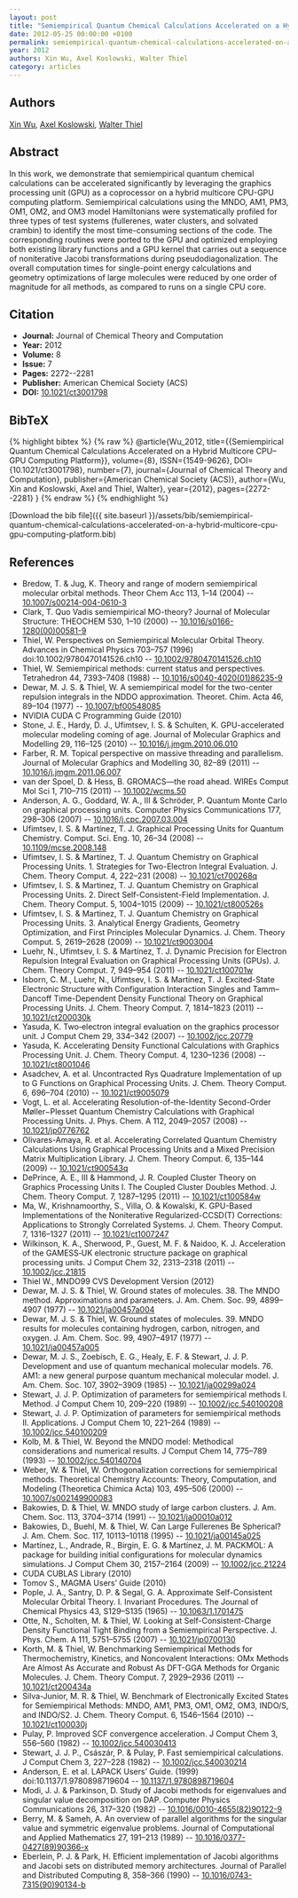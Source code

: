 ```yaml
---
layout: post
title: "Semiempirical Quantum Chemical Calculations Accelerated on a Hybrid Multicore CPU–GPU Computing Platform"
date: 2012-05-25 00:00:00 +0100
permalink: semiempirical-quantum-chemical-calculations-accelerated-on-a-hybrid-multicore-cpu-gpu-computing-platform
year: 2012
authors: Xin Wu, Axel Koslowski, Walter Thiel
category: articles
---
```

 
## Authors
[Xin Wu](authors/xin-wu), [Axel Koslowski](authors/axel-koslowski), [Walter Thiel](authors/walter-thiel)
 
## Abstract
In this work, we demonstrate that semiempirical quantum chemical calculations can be accelerated significantly by leveraging the graphics processing unit (GPU) as a coprocessor on a hybrid multicore CPU-GPU computing platform. Semiempirical calculations using the MNDO, AM1, PM3, OM1, OM2, and OM3 model Hamiltonians were systematically profiled for three types of test systems (fullerenes, water clusters, and solvated crambin) to identify the most time-consuming sections of the code. The corresponding routines were ported to the GPU and optimized employing both existing library functions and a GPU kernel that carries out a sequence of noniterative Jacobi transformations during pseudodiagonalization. The overall computation times for single-point energy calculations and geometry optimizations of large molecules were reduced by one order of magnitude for all methods, as compared to runs on a single CPU core.
 
## Citation
- **Journal:** Journal of Chemical Theory and Computation
- **Year:** 2012
- **Volume:** 8
- **Issue:** 7
- **Pages:** 2272--2281
- **Publisher:** American Chemical Society (ACS)
- **DOI:** [10.1021/ct3001798](https://doi.org/10.1021/ct3001798)
 
## BibTeX
{% highlight bibtex %}
{% raw %}
@article{Wu_2012,
  title={{Semiempirical Quantum Chemical Calculations Accelerated on a Hybrid Multicore CPU–GPU Computing Platform}},
  volume={8},
  ISSN={1549-9626},
  DOI={10.1021/ct3001798},
  number={7},
  journal={Journal of Chemical Theory and Computation},
  publisher={American Chemical Society (ACS)},
  author={Wu, Xin and Koslowski, Axel and Thiel, Walter},
  year={2012},
  pages={2272--2281}
}
{% endraw %}
{% endhighlight %}
 
[Download the bib file]({{ site.baseurl }}/assets/bib/semiempirical-quantum-chemical-calculations-accelerated-on-a-hybrid-multicore-cpu-gpu-computing-platform.bib)
 
## References
- Bredow, T. & Jug, K. Theory and range of modern semiempirical molecular orbital methods. Theor Chem Acc 113, 1–14 (2004) -- [10.1007/s00214-004-0610-3](https://doi.org/10.1007/s00214-004-0610-3)
- Clark, T. Quo Vadis semiempirical MO-theory? Journal of Molecular Structure: THEOCHEM 530, 1–10 (2000) -- [10.1016/s0166-1280(00)00581-9](https://doi.org/10.1016/s0166-1280(00)00581-9)
- Thiel, W. Perspectives on Semiempirical Molecular Orbital Theory. Advances in Chemical Physics 703–757 (1996) doi:10.1002/9780470141526.ch10 -- [10.1002/9780470141526.ch10](https://doi.org/10.1002/9780470141526.ch10)
- Thiel, W. Semiempirical methods: current status and perspectives. Tetrahedron 44, 7393–7408 (1988) -- [10.1016/s0040-4020(01)86235-9](https://doi.org/10.1016/s0040-4020(01)86235-9)
- Dewar, M. J. S. & Thiel, W. A semiempirical model for the two-center repulsion integrals in the NDDO approximation. Theoret. Chim. Acta 46, 89–104 (1977) -- [10.1007/bf00548085](https://doi.org/10.1007/bf00548085)
- NVIDIA CUDA C Programming Guide (2010)
- Stone, J. E., Hardy, D. J., Ufimtsev, I. S. & Schulten, K. GPU-accelerated molecular modeling coming of age. Journal of Molecular Graphics and Modelling 29, 116–125 (2010) -- [10.1016/j.jmgm.2010.06.010](https://doi.org/10.1016/j.jmgm.2010.06.010)
- Farber, R. M. Topical perspective on massive threading and parallelism. Journal of Molecular Graphics and Modelling 30, 82–89 (2011) -- [10.1016/j.jmgm.2011.06.007](https://doi.org/10.1016/j.jmgm.2011.06.007)
- van der Spoel, D. & Hess, B. GROMACS—the road ahead. WIREs Comput Mol Sci 1, 710–715 (2011) -- [10.1002/wcms.50](https://doi.org/10.1002/wcms.50)
- Anderson, A. G., Goddard, W. A., III & Schröder, P. Quantum Monte Carlo on graphical processing units. Computer Physics Communications 177, 298–306 (2007) -- [10.1016/j.cpc.2007.03.004](https://doi.org/10.1016/j.cpc.2007.03.004)
- Ufimtsev, I. S. & Martínez, T. J. Graphical Processing Units for Quantum Chemistry. Comput. Sci. Eng. 10, 26–34 (2008) -- [10.1109/mcse.2008.148](https://doi.org/10.1109/mcse.2008.148)
- Ufimtsev, I. S. & Martínez, T. J. Quantum Chemistry on Graphical Processing Units. 1. Strategies for Two-Electron Integral Evaluation. J. Chem. Theory Comput. 4, 222–231 (2008) -- [10.1021/ct700268q](https://doi.org/10.1021/ct700268q)
- Ufimtsev, I. S. & Martinez, T. J. Quantum Chemistry on Graphical Processing Units. 2. Direct Self-Consistent-Field Implementation. J. Chem. Theory Comput. 5, 1004–1015 (2009) -- [10.1021/ct800526s](https://doi.org/10.1021/ct800526s)
- Ufimtsev, I. S. & Martinez, T. J. Quantum Chemistry on Graphical Processing Units. 3. Analytical Energy Gradients, Geometry Optimization, and First Principles Molecular Dynamics. J. Chem. Theory Comput. 5, 2619–2628 (2009) -- [10.1021/ct9003004](https://doi.org/10.1021/ct9003004)
- Luehr, N., Ufimtsev, I. S. & Martínez, T. J. Dynamic Precision for Electron Repulsion Integral Evaluation on Graphical Processing Units (GPUs). J. Chem. Theory Comput. 7, 949–954 (2011) -- [10.1021/ct100701w](https://doi.org/10.1021/ct100701w)
- Isborn, C. M., Luehr, N., Ufimtsev, I. S. & Martínez, T. J. Excited-State Electronic Structure with Configuration Interaction Singles and Tamm–Dancoff Time-Dependent Density Functional Theory on Graphical Processing Units. J. Chem. Theory Comput. 7, 1814–1823 (2011) -- [10.1021/ct200030k](https://doi.org/10.1021/ct200030k)
- Yasuda, K. Two‐electron integral evaluation on the graphics processor unit. J Comput Chem 29, 334–342 (2007) -- [10.1002/jcc.20779](https://doi.org/10.1002/jcc.20779)
- Yasuda, K. Accelerating Density Functional Calculations with Graphics Processing Unit. J. Chem. Theory Comput. 4, 1230–1236 (2008) -- [10.1021/ct8001046](https://doi.org/10.1021/ct8001046)
- Asadchev, A. et al. Uncontracted Rys Quadrature Implementation of up to G Functions on Graphical Processing Units. J. Chem. Theory Comput. 6, 696–704 (2010) -- [10.1021/ct9005079](https://doi.org/10.1021/ct9005079)
- Vogt, L. et al. Accelerating Resolution-of-the-Identity Second-Order Møller−Plesset Quantum Chemistry Calculations with Graphical Processing Units. J. Phys. Chem. A 112, 2049–2057 (2008) -- [10.1021/jp0776762](https://doi.org/10.1021/jp0776762)
- Olivares-Amaya, R. et al. Accelerating Correlated Quantum Chemistry Calculations Using Graphical Processing Units and a Mixed Precision Matrix Multiplication Library. J. Chem. Theory Comput. 6, 135–144 (2009) -- [10.1021/ct900543q](https://doi.org/10.1021/ct900543q)
- DePrince, A. E., III & Hammond, J. R. Coupled Cluster Theory on Graphics Processing Units I. The Coupled Cluster Doubles Method. J. Chem. Theory Comput. 7, 1287–1295 (2011) -- [10.1021/ct100584w](https://doi.org/10.1021/ct100584w)
- Ma, W., Krishnamoorthy, S., Villa, O. & Kowalski, K. GPU-Based Implementations of the Noniterative Regularized-CCSD(T) Corrections: Applications to Strongly Correlated Systems. J. Chem. Theory Comput. 7, 1316–1327 (2011) -- [10.1021/ct1007247](https://doi.org/10.1021/ct1007247)
- Wilkinson, K. A., Sherwood, P., Guest, M. F. & Naidoo, K. J. Acceleration of the GAMESS‐UK electronic structure package on graphical processing units. J Comput Chem 32, 2313–2318 (2011) -- [10.1002/jcc.21815](https://doi.org/10.1002/jcc.21815)
- Thiel W., MNDO99 CVS Development Version (2012)
- Dewar, M. J. S. & Thiel, W. Ground states of molecules. 38. The MNDO method. Approximations and parameters. J. Am. Chem. Soc. 99, 4899–4907 (1977) -- [10.1021/ja00457a004](https://doi.org/10.1021/ja00457a004)
- Dewar, M. J. S. & Thiel, W. Ground states of molecules. 39. MNDO results for molecules containing hydrogen, carbon, nitrogen, and oxygen. J. Am. Chem. Soc. 99, 4907–4917 (1977) -- [10.1021/ja00457a005](https://doi.org/10.1021/ja00457a005)
- Dewar, M. J. S., Zoebisch, E. G., Healy, E. F. & Stewart, J. J. P. Development and use of quantum mechanical molecular models. 76. AM1: a new general purpose quantum mechanical molecular model. J. Am. Chem. Soc. 107, 3902–3909 (1985) -- [10.1021/ja00299a024](https://doi.org/10.1021/ja00299a024)
- Stewart, J. J. P. Optimization of parameters for semiempirical methods I. Method. J Comput Chem 10, 209–220 (1989) -- [10.1002/jcc.540100208](https://doi.org/10.1002/jcc.540100208)
- Stewart, J. J. P. Optimization of parameters for semiempirical methods II. Applications. J Comput Chem 10, 221–264 (1989) -- [10.1002/jcc.540100209](https://doi.org/10.1002/jcc.540100209)
- Kolb, M. & Thiel, W. Beyond the MNDO model: Methodical considerations and numerical results. J Comput Chem 14, 775–789 (1993) -- [10.1002/jcc.540140704](https://doi.org/10.1002/jcc.540140704)
- Weber, W. & Thiel, W. Orthogonalization corrections for semiempirical methods. Theoretical Chemistry Accounts: Theory, Computation, and Modeling (Theoretica Chimica Acta) 103, 495–506 (2000) -- [10.1007/s002149900083](https://doi.org/10.1007/s002149900083)
- Bakowies, D. & Thiel, W. MNDO study of large carbon clusters. J. Am. Chem. Soc. 113, 3704–3714 (1991) -- [10.1021/ja00010a012](https://doi.org/10.1021/ja00010a012)
- Bakowies, D., Buehl, M. & Thiel, W. Can Large Fullerenes Be Spherical? J. Am. Chem. Soc. 117, 10113–10118 (1995) -- [10.1021/ja00145a025](https://doi.org/10.1021/ja00145a025)
- Martínez, L., Andrade, R., Birgin, E. G. & Martínez, J. M. P<scp>ACKMOL</scp>: A package for building initial configurations for molecular dynamics simulations. J Comput Chem 30, 2157–2164 (2009) -- [10.1002/jcc.21224](https://doi.org/10.1002/jcc.21224)
- CUDA CUBLAS Library (2010)
- Tomov S., MAGMA Users’ Guide (2010)
- Pople, J. A., Santry, D. P. & Segal, G. A. Approximate Self-Consistent Molecular Orbital Theory. I. Invariant Procedures. The Journal of Chemical Physics 43, S129–S135 (1965) -- [10.1063/1.1701475](https://doi.org/10.1063/1.1701475)
- Otte, N., Scholten, M. & Thiel, W. Looking at Self-Consistent-Charge Density Functional Tight Binding from a Semiempirical Perspective. J. Phys. Chem. A 111, 5751–5755 (2007) -- [10.1021/jp0700130](https://doi.org/10.1021/jp0700130)
- Korth, M. & Thiel, W. Benchmarking Semiempirical Methods for Thermochemistry, Kinetics, and Noncovalent Interactions: OMx Methods Are Almost As Accurate and Robust As DFT-GGA Methods for Organic Molecules. J. Chem. Theory Comput. 7, 2929–2936 (2011) -- [10.1021/ct200434a](https://doi.org/10.1021/ct200434a)
- Silva-Junior, M. R. & Thiel, W. Benchmark of Electronically Excited States for Semiempirical Methods: MNDO, AM1, PM3, OM1, OM2, OM3, INDO/S, and INDO/S2. J. Chem. Theory Comput. 6, 1546–1564 (2010) -- [10.1021/ct100030j](https://doi.org/10.1021/ct100030j)
- Pulay, P. Improved <scp>SCF</scp> convergence acceleration. J Comput Chem 3, 556–560 (1982) -- [10.1002/jcc.540030413](https://doi.org/10.1002/jcc.540030413)
- Stewart, J. J. P., Császár, P. & Pulay, P. Fast semiempirical calculations. J Comput Chem 3, 227–228 (1982) -- [10.1002/jcc.540030214](https://doi.org/10.1002/jcc.540030214)
- Anderson, E. et al. LAPACK Users’ Guide. (1999) doi:10.1137/1.9780898719604 -- [10.1137/1.9780898719604](https://doi.org/10.1137/1.9780898719604)
- Modi, J. J. & Parkinson, D. Study of Jacobi methods for eigenvalues and singular value decomposition on DAP. Computer Physics Communications 26, 317–320 (1982) -- [10.1016/0010-4655(82)90122-9](https://doi.org/10.1016/0010-4655(82)90122-9)
- Berry, M. & Sameh, A. An overview of parallel algorithms for the singular value and symmetric eigenvalue problems. Journal of Computational and Applied Mathematics 27, 191–213 (1989) -- [10.1016/0377-0427(89)90366-x](https://doi.org/10.1016/0377-0427(89)90366-x)
- Eberlein, P. J. & Park, H. Efficient implementation of Jacobi algorithms and Jacobi sets on distributed memory architectures. Journal of Parallel and Distributed Computing 8, 358–366 (1990) -- [10.1016/0743-7315(90)90134-b](https://doi.org/10.1016/0743-7315(90)90134-b)

